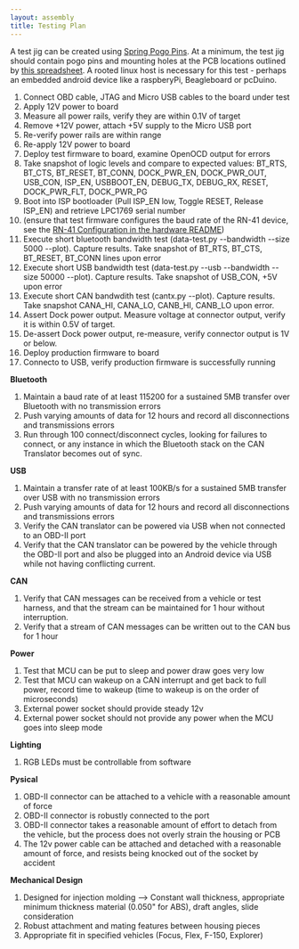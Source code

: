 ```yaml
---
layout: assembly
title: Testing Plan
---
```


A test jig can be created using [Spring Pogo
Pins](https://www.adafruit.com/products/394).  At a minimum, the test jig should
contain pogo pins and mounting holes at the PCB locations outlined by [this
spreadsheet](./pogo_locations.xls).  A rooted linux host is
necessary for this test - perhaps an embedded android device like a raspberyPi,
Beagleboard or pcDuino.

1. Connect OBD cable, JTAG and Micro USB cables to the board under test
1. Apply 12V power to board
1. Measure all power rails, verify they are within 0.1V of target
1. Remove +12V power, attach +5V supply to the Micro USB port
1. Re-verify power rails are within range
1. Re-apply 12V power to board
1. Deploy test firmware to board, examine OpenOCD output for errors
1. Take snapshot of logic levels and compare to expected values: BT_RTS,
 BT_CTS, BT_RESET, BT_CONN, DOCK_PWR_EN, DOCK_PWR_OUT, USB_CON, ISP_EN,
 USBBOOT_EN, DEBUG_TX, DEBUG_RX, RESET, DOCK_PWR_FLT, DOCK_PWR_PG
1. Boot into ISP bootloader (Pull ISP_EN low, Toggle RESET, Release ISP_EN) and
 retrieve LPC1769 serial number
1. (ensure that test firmware configures the baud rate of the RN-41 device, see
 the [RN-41 Configuration in the hardware
 README](./README.html#rn-41-configuration))
1. Execute short bluetooth bandwidth test (data-test.py --bandwidth --size 5000
 --plot).  Capture results.  Take snapshot of BT_RTS, BT_CTS, BT_RESET,
 BT_CONN lines upon error
1. Execute short USB bandwidth test (data-test.py --usb --bandwidth --size
 50000 --plot).  Capture results.  Take snapshot of USB_CON, +5V upon error
1.  Execute short CAN bandwdith test (cantx.py --plot).  Capture results.  Take
 snapshot CANA_HI, CANA_LO, CANB_HI, CANB_LO upon error.
1. Assert Dock power output.  Measure voltage at connector output, verify it is
 within 0.5V of target.
1. De-assert Dock power output, re-measure, verify connector output is 1V or
 below.
1. Deploy production firmware to board
1. Connecto to USB, verify production firmware is successfully running

**Bluetooth**

1. Maintain a baud rate of at least 115200 for a sustained 5MB transfer over
   Bluetooth with no transmission errors
1. Push varying amounts of data for 12 hours and record all disconnections and
   transmissions errors
1. Run through 100 connect/disconnect cycles, looking for failures to connect,
   or any instance in which the Bluetooth stack on the CAN Translator becomes
   out of sync.

**USB**

1. Maintain a transfer rate of at least 100KB/s for a sustained 5MB transfer
   over USB with no transmission errors
1. Push varying amounts of data for 12 hours and record all disconnections and
   transmissions errors
1. Verify the CAN translator can be powered via USB when not connected to an
   OBD-II port
1. Verify that the CAN translator can be powered by the vehicle through the
   OBD-II port and also be plugged into an Android device via USB while not
   having conflicting current.

**CAN**

1. Verify that CAN messages can be received from a vehicle or test harness,
   and that the stream can be maintained for 1 hour without interruption.
1. Verify that a stream of CAN messages can be written out to the CAN bus for
   1 hour

**Power**

1. Test that MCU can be put to sleep and power draw goes very low
1. Test that MCU can wakeup on a CAN interrupt and get back to full power,
   record time to wakeup (time to wakeup is on the order of microseconds)
1. External power socket should provide steady 12v
1. External power socket should not provide any power when the MCU goes into
   sleep mode

**Lighting**

1. RGB LEDs must be controllable from software

**Pysical**

1. OBD-II connector can be attached to a vehicle with a reasonable amount of
   force
1. OBD-II connector is robustly connected to the port
1. OBD-II connector takes a reasonable amount of effort to detach from the
   vehicle, but the process does not overly strain the housing or PCB
1. The 12v power cable can be attached and detached with a reasonable amount
   of force, and resists being knocked out of the socket by accident

**Mechanical Design**

1. Designed for injection molding --> Constant wall thickness, appropriate
  minimum thickness material (0.050" for ABS), draft angles, slide
  consideration
1. Robust attachment and mating features between housing pieces
1. Appropriate fit in specified vehicles (Focus, Flex, F-150, Explorer)
